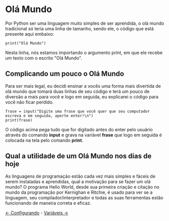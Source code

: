 # Olá Mundo

Por Python ser uma linguagem muito simples de ser aprendida, o olá mundo tradicional só teria uma linha de tamanho, sendo ele, o código que está presente aqui embaixo:

```
print("Olá Mundo")
```

Nesta linha, nós estamos importando o argumento print, em que ele recebe um texto com o escrito "Olá Mundo".

## Complicando um pouco o Olá Mundo

Para ser mais legal, eu decidi ensinar a vocês uma forma mais divertida de olá mundo que tomará duas linhas de seu código e terá um pouco de diversão a mais para você e logo em seguida, eu explicarei o código para você não ficar perdido.

```
frase = input("Digite uma frase que você quer que seu computador escreva e em seguida, aperte enter!\n")
print(frase)
```

O código acima pega tudo que for digitado antes do enter pelo usuário através do comando **input** e grava na variável **frase** que logo em seguida é colocada na tela pelo comando **print**.

## Qual a utilidade de um Olá Mundo nos dias de hoje

As linguagens de programação estão cada vez mais simples e fáceis de serem instaladas e aprendidas, qual a motivação para se fazer um olá mundo? O programa Hello World, desde sua primeira criação e citação no mundo da programação por Kernighan e Ritchie, é usado para ver se a linguagem, seu compilador/interpretador e todas as suas ferramentas estão funcionando de maneira correta e eficaz. 

[<- Configurando](configurando.md) - [Variáveis ->](variaveis.md)

